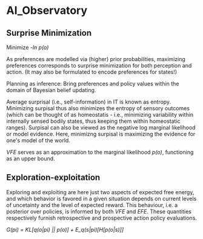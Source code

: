# AI_Observatory


## Surprise Minimization
Minimize _-ln p(o)_

As preferences are modelled via (higher) prior probabilities, maximizing preferences corresponds to surprise minimization for both perception and action.
(It may also be formulated to encode preferences for states!)

Planning as inference: Bring preferences and policy values within the domain of Bayesian belief updating.

Average surprisal (i.e., self-information) in IT is known as entropy. Minimizing surpisal thus also minimizes the entropy of sensory outcomes (which can be thought of as homeostatis - i.e., minimizing variability within internally sensed bodily states, thus keeping them within homeostatic ranges).
Surpisal can also be viewed as the negative log marginal likelihood or model evidence. Here, minimizng surpisal is maximizing the evidence for one's model of the world.

_VFE_ serves as an approximation to the marginal likelihood _p(o)_, functioning as an upper bound.

## Exploration-exploitation
Exploring and exploiting are here just two aspects of expected free energy, and which behavior is favored in a given situation depends on current levels of uncetainty and the level of expected reward. This behaviour, i.e. a posterior over policies, is informed by both _VFE_ and _EFE_. These quantities respectively furnish retrospective and prospective action policy evaluations.

_G(pi) = KL[q(o|pi) || p(o)] + E_q(s|pi)[H[p(o|s)]]_
